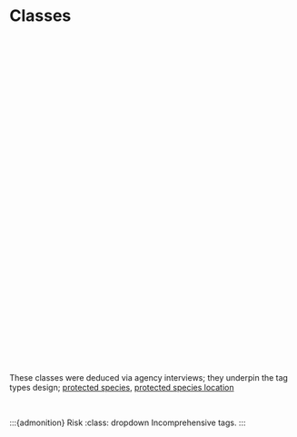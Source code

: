 
# Classes

<br>

<script src="../_static/js/pages/classes.js" type="text/javascript"></script>
<div id="container0002" style="height: 545px; width: 890px;  margin: 0 auto"></div>

<br>

These classes were deduced via agency interviews; they underpin the tag types design; <a href="https://github.com/prml-0004/library/tree/master/data/species" target="_blank">protected species</a>, <a href="https://github.com/prml-0004/library/blob/master/src/02-model/performance/02-classes.md#places" target="_blank">protected species location</a>

<br>

:::{admonition} Risk
:class: dropdown
Incomprehensive tags.
:::


<br>
<br>

<br>
<br>

<br>
<br>

<br>
<br>
